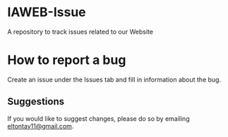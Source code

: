 # IAWEB-Issue
A repository to track issues related to our Website

# How to report a bug
Create an issue under the Issues tab and fill in information about the bug.

## Suggestions
If you would like to suggest changes, please do so by emailing [eltontay11@gmail.com](mailto:eltontay11@gmail.com).

